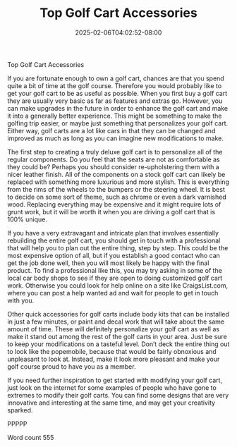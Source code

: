 ﻿---
title: "Top Golf Cart Accessories"
date: 2025-02-06T04:02:52-08:00
description: "Top Golfing Accessories TXT Tips for Web Success"
featured_image: "/images/Top Golfing Accessories TXT.jpg"
tags: ["Top Golfing Accessories TXT"]
---

Top Golf Cart Accessories

If you are fortunate enough to own a golf cart, chances are that you spend quite a bit of time at the golf course. Therefore you would probably like to get your golf cart to be as useful as possible. When you first buy a golf cart they are usually very basic as far as features and extras go. However, you can make upgrades in the future in order to enhance the golf cart and make it into a generally better experience. This might be something to make the golfing trip easier, or maybe just something that personalizes your golf cart. Either way, golf carts are a lot like cars in that they can be changed and improved as much as long as you can imagine new modifications to make.

The first step to creating a truly deluxe golf cart is to personalize all of the regular components. Do you feel that the seats are not as comfortable as they could be? Perhaps you should consider re-upholstering them with a nicer leather finish. All of the components on a stock golf cart can likely be replaced with something more luxurious and more stylish. This is everything from the rims of the wheels to the bumpers or the steering wheel. It is best to decide on some sort of theme, such as chrome or even a dark varnished wood. Replacing everything may be expensive and it might require lots of grunt work, but it will be worth it when you are driving a golf cart that is 100% unique.

If you have a very extravagant and intricate plan that involves essentially rebuilding the entire golf cart, you should get in touch with a professional that will help you to plan out the entire thing, step by step. This could be the most expensive option of all, but if you establish a good contact who can get the job done well, then you will most likely be happy with the final product. To find a professional like this, you may try asking in some of the local car body shops to see if they are open to doing customized golf cart work. Otherwise you could look for help online on a site like CraigsList.com, where you can post a help wanted ad and wait for people to get in touch with you.

Other quick accessories for golf carts include body kits that can be installed in just a few minutes, or paint and decal work that will take about the same amount of time. These will definitely personalize your golf cart as well as make it stand out among the rest of the golf carts in your area. Just be sure to keep your modifications on a tasteful level. Don’t deck the entire thing out to look like the popemobile, because that would be fairly obnoxious and unpleasant to look at. Instead, make it look more pleasant and make your golf course proud to have you as a member.

If you need further inspiration to get started with modifying your golf cart, just look on the internet for some examples of people who have gone to extremes to modify their golf carts. You can find some designs that are very innovative and interesting at the same time, and may get your creativity sparked.

PPPPP

Word count 555

